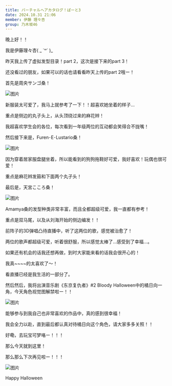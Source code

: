 ```yaml
---
title: バーチャルヘアカタログ！ぱーと3
date: 2024.10.31 21:06
member: 伊藤 理々杏
group: 乃木坂46
---
```



晚上好！！


我是伊藤理々杏( _ ˙꒳​˙ )_


昨天我上传了虚拟发型目录！part 2，这次是接下来的part 3！


还没看过的朋友，如果可以的话也请看看昨天上传的part 2哦ー！



首先是周央サンゴ桑！

![图片](https://www.nogizaka46.com/files/46/diary/n46/MEMBER/moblog/202410/mobxA7Rq2.png)

新服装太可爱了，我马上就参考了一下！！超喜欢她坐着的样子…


重点是侧边的丸子头上，从头顶绕过来的麻花辫！


我超喜欢学生会的各位，每次看到一年级两位的互动都会笑得合不拢嘴！



然后接下来是，Furen･E･Lustario桑！

![图片](https://www.nogizaka46.com/files/46/diary/n46/MEMBER/moblog/202410/mobENVr2y.png)

因为穿着居家服盘腿坐着，所以能看到的狗狗拖鞋好可爱，我好喜欢！玩偶也很可爱！


重点是麻花辫发箍和下面两个丸子头！



最后是，天宮こころ桑！

![图片](https://www.nogizaka46.com/files/46/diary/n46/MEMBER/moblog/202410/mobiIWHU8.png)

Amamya桑的发型种类非常丰富，而且全都超级可爱，我一直都有参考！


重点是双马尾，以及从刘海开始的侧边编发！！


前阵子的3D弹唱凸待直播中，听了这两位的歌，感觉被治愈了！

两位的歌声都超级可爱，听着很舒服，所以感觉太棒了…感受到了幸福…。



如果还有机会的话我还想再做，到时大家能来看的话我会很开心的！


我真~~~~的太喜欢了〜！

看直播已经是我生活的一部分了。




然后然后，我将出演音乐剧《东京复仇者》#2 Bloody Halloween中的橘日向一角，今天角色视觉图解禁啦ー！！

![图片](https://www.nogizaka46.com/files/46/diary/n46/MEMBER/moblog/202410/mobiP3JSz.jpg)

能够参与到我自己也非常喜欢的作品中，真的感到很幸福！


我会全力以赴，直到最后都认真对待橘日向这个角色，请大家多多关照！！



好嘞，去玩宝可梦咯ー！！！



那么今天就到这里！


那么那么下次再见啦ー！！！































![图片](https://www.nogizaka46.com/files/46/diary/n46/MEMBER/moblog/202410/mob1CZ7wx.jpg)

Happy Halloween

